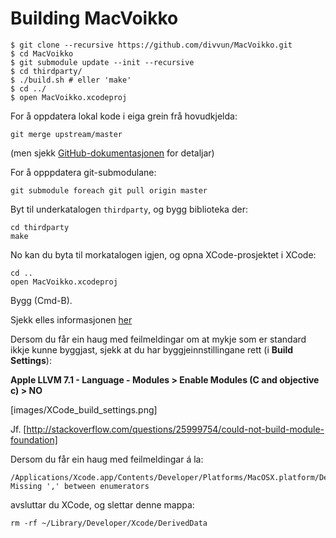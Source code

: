 # Building MacVoikko


```
$ git clone --recursive https://github.com/divvun/MacVoikko.git
$ cd MacVoikko
$ git submodule update --init --recursive
$ cd thirdparty/
$ ./build.sh # eller 'make'
$ cd ../
$ open MacVoikko.xcodeproj
```


For å oppdatera lokal kode i eiga grein frå hovudkjelda:
```
git merge upstream/master
```
(men sjekk
[GitHub-dokumentasjonen](https://help.github.com/articles/syncing-a-fork/) for detaljar)


For å opppdatera git-submodulane:


```
git submodule foreach git pull origin master
```


Byt til underkatalogen `thirdparty`, og bygg biblioteka der:


```
cd thirdparty
make
```


No kan du byta til morkatalogen igjen, og opna XCode-prosjektet i XCode:


```
cd ..
open MacVoikko.xcodeproj
```


Bygg (Cmd-B).


Sjekk elles informasjonen [her](https://github.com/divvun/MacVoikko)


Dersom du får ein haug med feilmeldingar om at mykje som er standard ikkje
kunne byggjast, sjekk at du har byggjeinnstillingane rett (i **Build Settings**):


**Apple LLVM 7.1 - Language - Modules > Enable Modules (C and objective c) > NO**


[images/XCode_build_settings.png]


Jf.
[http://stackoverflow.com/questions/25999754/could-not-build-module-foundation]


Dersom du får ein haug med feilmeldingar á la:


```
/Applications/Xcode.app/Contents/Developer/Platforms/MacOSX.platform/Developer/SDKs/MacOSX10.12.sdk/System/Library/Frameworks/CoreFoundation.framework/Headers/CFDateFormatter.h:53:33: Missing ',' between enumerators
```


avsluttar du XCode, og slettar denne mappa:


```
rm -rf ~/Library/Developer/Xcode/DerivedData
```
